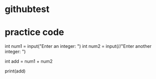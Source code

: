 # githubtest
# practice code

int num1 = input("Enter an integer: ")
int num2 = input(//"Enter another integer: ")

int add = num1 + num2

print(add)
